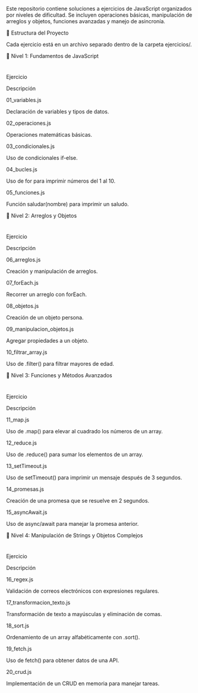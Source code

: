 Este repositorio contiene soluciones a ejercicios de JavaScript organizados por niveles de dificultad. Se incluyen operaciones básicas, manipulación de arreglos y objetos, funciones avanzadas y manejo de asincronía.

📂 Estructura del Proyecto

Cada ejercicio está en un archivo separado dentro de la carpeta ejercicios/.

📌 Nivel 1: Fundamentos de JavaScript

#

Ejercicio

Descripción


01_variables.js

Declaración de variables y tipos de datos.


02_operaciones.js

Operaciones matemáticas básicas.


03_condicionales.js

Uso de condicionales if-else.


04_bucles.js

Uso de for para imprimir números del 1 al 10.


05_funciones.js

Función saludar(nombre) para imprimir un saludo.

📌 Nivel 2: Arreglos y Objetos

#

Ejercicio

Descripción


06_arreglos.js

Creación y manipulación de arreglos.


07_forEach.js

Recorrer un arreglo con forEach.


08_objetos.js

Creación de un objeto persona.


09_manipulacion_objetos.js

Agregar propiedades a un objeto.


10_filtrar_array.js

Uso de .filter() para filtrar mayores de edad.

📌 Nivel 3: Funciones y Métodos Avanzados

#

Ejercicio

Descripción


11_map.js

Uso de .map() para elevar al cuadrado los números de un array.


12_reduce.js

Uso de .reduce() para sumar los elementos de un array.


13_setTimeout.js

Uso de setTimeout() para imprimir un mensaje después de 3 segundos.


14_promesas.js

Creación de una promesa que se resuelve en 2 segundos.


15_asyncAwait.js

Uso de async/await para manejar la promesa anterior.

📌 Nivel 4: Manipulación de Strings y Objetos Complejos

#

Ejercicio

Descripción


16_regex.js

Validación de correos electrónicos con expresiones regulares.


17_transformacion_texto.js

Transformación de texto a mayúsculas y eliminación de comas.


18_sort.js

Ordenamiento de un array alfabéticamente con .sort().


19_fetch.js

Uso de fetch() para obtener datos de una API.


20_crud.js

Implementación de un CRUD en memoria para manejar tareas.
